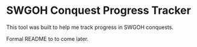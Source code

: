 # SWGOH Conquest Progress Tracker

This tool was built to help me track progress in SWGOH conquests.

Formal README to to come later.


